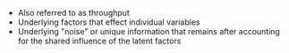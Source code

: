 - Also referred to as throughput
- Underlying factors that effect individual variables
- Underlying "noise" or unique information that remains after accounting for the shared influence of the latent factors
